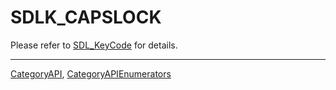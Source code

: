 # SDLK_CAPSLOCK

Please refer to [SDL_KeyCode](SDL_KeyCode) for details.

----
[CategoryAPI](CategoryAPI), [CategoryAPIEnumerators](CategoryAPIEnumerators)

